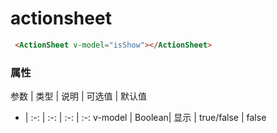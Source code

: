 # actionsheet

```html
 <ActionSheet v-model="isShow"></ActionSheet>
```

### 属性

参数 | 类型 | 说明 | 可选值 | 默认值 
- | :-: | :-: | :-: | :-:
v-model | Boolean| 显示 | true/false | false